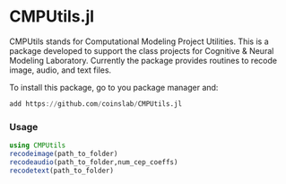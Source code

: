 # CMPUtils.jl

CMPUtils stands for Computational Modeling Project Utilities. This is a package developed to support the class projects for Cognitive & Neural Modeling Laboratory. 
Currently the package provides routines to recode image, audio, and text files.

To install this package, go to you package manager and: 
```julia 
add https://github.com/coinslab/CMPUtils.jl
```
### Usage

```julia
using CMPUtils
recodeimage(path_to_folder)
recodeaudio(path_to_folder,num_cep_coeffs)
recodetext(path_to_folder)
```
